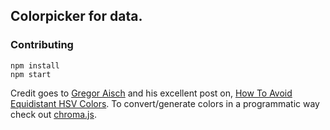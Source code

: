 Colorpicker for data.
---

### Contributing

    npm install
    npm start


Credit goes to [Gregor Aisch](http://vis4.net) and his excellent post on, [How To Avoid Equidistant HSV Colors](http://vis4.net/blog/posts/avoid-equidistant-hsv-colors/?piwik_campaign=rss&piwik_kwd=3199). To convert/generate colors in a programmatic way check out [chroma.js](https://github.com/gka/chroma.js).
